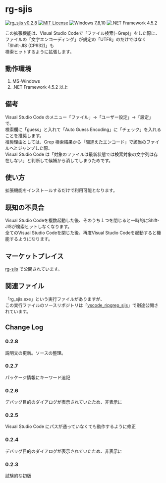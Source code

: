# rg-sjis

[![rg_sjis v0.2.8](https://img.shields.io/badge/rg_sjis-v0.2.8-6479ff.svg)](https://github.com/komiyamma/vscode_ripgrep_sjis_extension/releases)
[![MIT License](https://img.shields.io/badge/license-MIT-blue.svg?style=flat)](LICENSE)
![Windows 7,8,10](https://img.shields.io/badge/Windows-7,8,10-6479ff.svg)
![.NET Framework 4.5.2](https://img.shields.io/badge/.NET_Framework-v4.5.2-6479ff.svg)

この拡張機能は、Visual Studio Codeで「ファイル検索(=Grep)」をした際に、  
ファイルの「文字エンコーディング」が規定の「UTF8」のだけではなく「Shift-JIS (CP932)」も  
検索ヒットするように拡張します。

## 動作環境
1. MS-Windows  
1. .NET Framework 4.5.2 以上

## 備考

Visual Studio Code のメニュー「ファイル」→「ユーザー設定」→「設定」で、  
検索欄に「guess」と入れて「Auto Guess Encoding」に「チェック」を入れることを推奨します。  
推奨理由としては、Grep 検索結果から「間違えたエンコード」で該当のファイルへとジャンプした際、  
Visual Studio Code は「対象のファイルは最新状態では検索対象の文字列は存在しない」と判断して候補から消してしまうためです。

## 使い方
拡張機能をインストールするだけで利用可能となります。

## 既知の不具合
Visual Studio Codeを複数起動した後、そのうち１つを閉じると一時的にShift-JISが検索ヒットしなくなります。  
全てのVisual Studio Codeを閉じた後、再度Visual Studio Codeを起動すると機能するようになります。

## マーケットプレイス
[rg-sjis](https://marketplace.visualstudio.com/items?itemName=komiyamma.rg-sjis) で公開されています。

## 関連ファイル
「rg_sjis.exe」という実行ファイルがありますが、  
この実行ファイルのソースリポジトリは「[vscode_ripgrep_sjis](https://github.com/komiyamma/vscode_ripgrep_sjis)」で別途公開されています。

## Change Log

### 0.2.8

説明文の更新。ソースの整理。

### 0.2.7

パッケージ情報にキーワード追記

### 0.2.6

デバッグ目的のダイアログが表示されていたため、非表示に

### 0.2.5

Visual Studio Code にパスが通っていなくても動作するように修正

### 0.2.4

デバッグ目的のダイアログが表示されていたため、非表示に

### 0.2.3

試験的な初版
